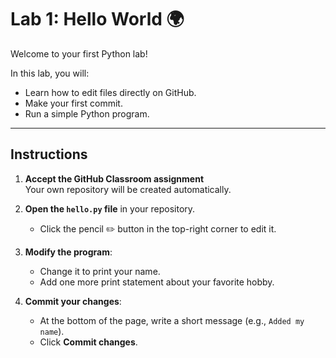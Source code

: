 # Lab 1: Hello World 🌍

Welcome to your first Python lab!

In this lab, you will:
- Learn how to edit files directly on GitHub.
- Make your first commit.
- Run a simple Python program.

---

## Instructions

1. **Accept the GitHub Classroom assignment**  
   Your own repository will be created automatically.

2. **Open the `hello.py` file** in your repository.  
   - Click the pencil ✏️ button in the top-right corner to edit it.

3. **Modify the program**:  
   - Change it to print your name.  
   - Add one more print statement about your favorite hobby.  

4. **Commit your changes**:  
   - At the bottom of the page, write a short message (e.g., `Added my name`).  
   - Click **Commit changes**.


